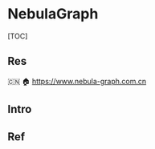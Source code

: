 # NebulaGraph

[TOC]



## Res
🇨🇳 🏠 https://www.nebula-graph.com.cn



## Intro


## Ref
[美团图数据库平台建设及业务实践]: https://tech.meituan.com/2021/04/01/nebula-graph-practice-in-meituan.html

